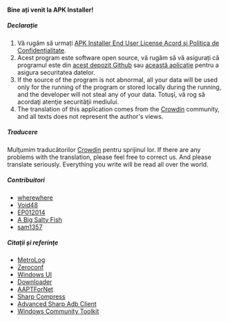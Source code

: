 #### Bine ați venit la APK Installer!

##### Declarație
1. Vă rugăm să urmați [APK Installer End User License Acord și Politica de Confidențialitate](https://github.com/Paving-Base/APK-Installer/blob/main/Privacy.md).
2. Acest program este software open source, vă rugăm să vă asigurați că programul este din [acest depozit Github](https://github.com/Paving-Base/APK-Installer) sau [această aplicație](https://www.microsoft.com/store/apps/9P2JFQ43FPPG) pentru a asigura securitatea datelor.
3. If the source of the program is not abnormal, all your data will be used only for the running of the program or stored locally during the running, and the developer will not steal any of your data. Totuşi, vă rog să acordaţi atenţie securităţii mediului.
4. The translation of this application comes from the [Crowdin](https://crowdin.com/project/APKInstaller "Crowdin") community, and all texts does not represent the author's views.

##### Traducere
Mulţumim traducătorilor [Crowdin](https://crowdin.com/project/APKInstaller "Crowdin") pentru sprijinul lor. If there are any problems with the translation, please feel free to correct us. And please translate seriously. Everything you write will be read all over the world.

##### Contribuitori
- [wherewhere](https://github.com/wherewhere)
- [Void48](https://github.com/Void48)
- [EP012014](https://github.com/EP012014)
- [A Big Salty Fish](https://github.com/bigsaltyfishes)
- [sam1357](https://github.com/sam1357)

##### Citaţii şi referinţe
- [MetroLog](https://github.com/roubachof/MetroLog "MetroLog")
- [Zeroconf](https://github.com/novotnyllc/Zeroconf "Zeroconf")
- [Windows UI](https://github.com/microsoft/microsoft-ui-xaml "Windows UI")
- [Downloader](https://github.com/bezzad/Downloader "Downloader")
- [AAPTForNet](https://github.com/canheo136/QuickLook.Plugin.ApkViewer "AAPTForNet")
- [Sharp Compress](https://github.com/adamhathcock/sharpcompress "Sharp Compress")
- [Advanced Sharp Adb Client](https://github.com/yungd1plomat/AdvancedSharpAdbClient "Advanced Sharp Adb Client")
- [Windows Community Toolkit](https://github.com/CommunityToolkit/WindowsCommunityToolkit "Windows Community Toolkit")
